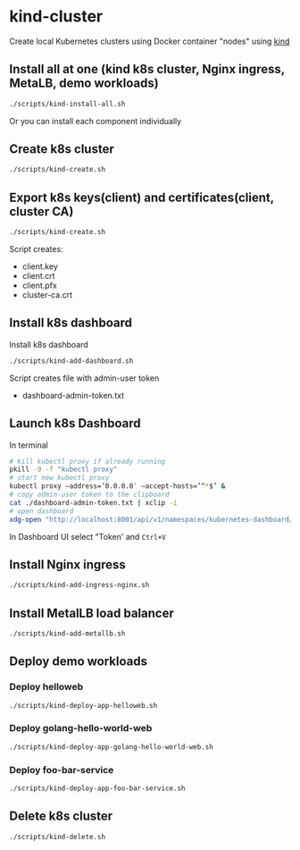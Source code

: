 # kind-cluster
Create local Kubernetes clusters using Docker container "nodes" using [kind](https://kind.sigs.k8s.io/)


## Install all at one (kind k8s cluster, Nginx ingress, MetaLB, demo workloads)

```bash
./scripts/kind-install-all.sh
```

Or you can install each component individually

## Create k8s cluster

```bash
./scripts/kind-create.sh
```

## Export k8s keys(client) and certificates(client, cluster CA)

```bash
./scripts/kind-create.sh
```

Script creates:
- client.key
- client.crt
- client.pfx
- cluster-ca.crt

## Install k8s dashboard

Install k8s dashboard

```bash
./scripts/kind-add-dashboard.sh
```
Script creates file with admin-user token
- dashboard-admin-token.txt

## Launch k8s Dashboard

In terminal

```bash
# kill kubectl proxy if already running
pkill -9 -f "kubectl proxy"
# start new kubectl proxy
kubectl proxy –address=’0.0.0.0′ –accept-hosts=’^*$’ &
# copy admin-user token to the clipboard
cat ./dashboard-admin-token.txt | xclip -i
# open dashboard
xdg-open "http://localhost:8001/api/v1/namespaces/kubernetes-dashboard/services/https:kubernetes-dashboard:/proxy/" &
```

In Dashboard UI select "Token' and `Ctrl+V` 

## Install Nginx ingress

```bash
./scripts/kind-add-ingress-nginx.sh
```

## Install MetalLB load balancer

```bash
./scripts/kind-add-metallb.sh
```

## Deploy demo workloads

### Deploy helloweb

```bash
./scripts/kind-deploy-app-helloweb.sh
```

### Deploy golang-hello-world-web

```bash
./scripts/kind-deploy-app-golang-hello-world-web.sh
```


### Deploy foo-bar-service

```bash
./scripts/kind-deploy-app-foo-bar-service.sh
```

## Delete k8s cluster

```bash
./scripts/kind-delete.sh
```
